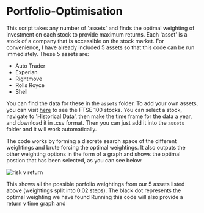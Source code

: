 # Portfolio-Optimisation


This script takes any number of 'assets' and finds the optimal weighting of investment on each stock to provide maximum returns. Each 'asset' is a stock of a company that is accessible on the stock market. For convenience, I have already included 5 assets so that this code can be run immediately. These 5 assets are:

- Auto Trader
- Experian
- Rightmove
- Rolls Royce
- Shell

You can find the data for these in the `assets` folder. To add your own assets, you can visit [here](https://finance.yahoo.com/quote/%5EFTSE/components?p=%5EFTSE) to see the FTSE 100 stocks. You can select a stock, navigate to 'Historical Data', then make the time frame for the data a year, and download it in .csv format. Then you can just add it into the `assets` folder and it will work automatically.

The code works by forming a discrete search space of the different weightings and brute forcing the optimal weightings. It also outputs the other weighting options in the form of a graph and shows the optimal postion that has been selected, as you can see below.

![risk v return ](https://github.com/oranbramble/Portfolio-Optimisation/assets/56357864/95b53d6b-a472-47a8-a42c-521531b48774)

This shows all the possible porfolio weightings from our 5 assets listed above (weightings split into 0.02 steps). The black dot represents the optimal weighting we have found Running this code will also provide a return v time graph and 
